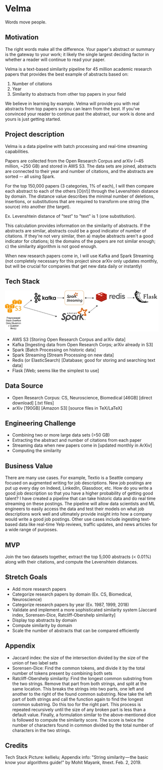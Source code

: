 # Velma 

Words move people. 

## Motivation 
The right words make all the difference. Your paper's abstract or summary is the gateway to your work; it likely the single largest deciding factor in whether a reader will continue to read your paper. 

Velma is a text-based similarity pipeline for 45 million academic research papers that provides the best example of abstracts based on: 

1) Number of citations 
2) Year 
3) Similarity to abstracts from other top papers in your field 

We believe in learning by example. Velma will provide you with real abstracts from top papers so you can learn from the best. If you've convinced your reader to continue past the abstract, our work is done and yours is just getting started. 

## Project description 
Velma is a data pipeline with batch processing and real-time streaming capabilities. 

Papers are collected from the Open Research Corpus and arXiv (~45 million, ~250 GB) and stored in AWS S3. The data sets are joined, abstracts are connected to their year and number of citations, and the abstracts are sorted -- all using Spark. 

For the top 150,000 papers (3 categories, 1% of each), I will then compare each abstract to each of the others [O(n!)] through the Levenshtein distance by domain. The distance value describes the minimal number of deletions, insertions, or substitutions that are required to transform one string (the source) into another (the target). 

Ex. Levenshtein distance of "test" to "text" is 1 (one substitution). 

This calculation provides information on the similarity of abstracts. If the abstracts are similar, abstracts could be a good indicator of number of citations. If they're not very similar, then a) maybe abstracts aren't a good indicator for citations; b) the domains of the papers are not similar enough; c) the similarity algorithm is not good enough. 

When new research papers come in, I will use Kafka and Spark Streaming (not completely necessary for this project since arXiv only updates monthly, but will be crucial for companies that get new data daily or instantly) 

## Tech Stack
![Tech Stack](workflow.jpeg)
- AWS S3 [Storing Open Research Corpus and arXiv data]
- Kafka [Ingesting data from Open Research Corps; arXiv already in S3]
- Spark [Batch Processing on historic data]
- Spark Streaming [Stream Processing on new data]
- Redis (or ElasticSearch) [Database; good for storing and searching text data]
- Flask [Web; seems like the simplest to use]

## Data Source
- Open Research Corpus: CS, Neuroscience, Biomedical [46GB] [direct download] [.txt files] 
- arXiv [190GB] [Amazon S3] [source files in TeX/LaTeX]

## Engineering Challenge
- Combining two or more large data sets (>50 GB)
- Extracting the abstract and number of citations from each paper
- Streaming data when new papers come in [updated monthly in ArXiv]
- Computing the similarity 

## Business Value
There are many use cases. For example, Textio is a Seattle company focused on augmented writing for job descriptions. New job postings are put up every day on Indeed, LinkedIn, Glassdoor, etc. How do you write a good job description so that you have a higher probability of getting good talent? I have created a pipeline that can take historic data and do real time streaming on these postings. The pipeline will allow data scientists and ML engineers to easily access the data and test their models on what job descriptions work well and ultimately provide insight into how a company would write a good job postings. Other use cases include ingesting text-based data like real-time Yelp reviews, traffic updates, and news articles for a wide range of purposes. 

## MVP
Join the two datasets together, extract the top 5,000 abstracts (< 0.01%) along with their citations, and compute the Levenshtein distances. 

## Stretch Goals
- Add more research papers
- Categorize research papers by domain (Ex. CS, Biomedical, Neuroscience)
- Categorize research papers by year (Ex. 1987, 1999, 2018)
- Validate and implement a more sophisticated similarity system [Jaccard index, Sorensen-Dice, Ratcliff-Obershelp similarity]
- Display top abstracts by domain
- Compute similarity by domain
- Scale the number of abstracts that can be compared efficiently 


## Appendix 
- Jaccard index: the size of the intersection divided by the size of the union of two label sets
- Sorensen-Dice: Find the common tokens, and divide it by the total number of tokens present by combining both sets
- Ratcliff-Obershelp similarity: Find the longest common substring from the two strings. Remove that part from both strings, and split at the same location. This breaks the strings into two parts, one left and another to the right of the found common substring. Now take the left part of both strings and call the function again to find the longest common substring. Do this too for the right part. This process is repeated recursively until the size of any broken part is less than a default value. Finally, a formulation similar to the above-mentioned dice is followed to compute the similarity score. The score is twice the number of characters found in common divided by the total number of characters in the two strings. 

## Credits
Tech Stack Picture: kellielu; Appendix info: "String similarity — the basic know your algorithms guide!" by Mohit Mayank, itnext. Feb. 2, 2019.





